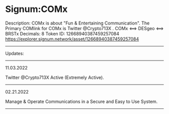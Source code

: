 # Signum:COMx

Description: COMx is about "Fun & Entertaining Communication". The Primary COMlink for COMx is Twitter @Crypto713X . COMx <==> DESgeo <==> BRSTx
Decimals: 8
Token ID: 12668940387459257084
https://explorer.signum.network/asset/12668940387459257084

---

Updates:

---

11.03.2022

Twitter @Crypto713X Active (Extremely Active).

---

02.21.2022

Manage & Operate Communications in a Secure and Easy to Use System.

---

